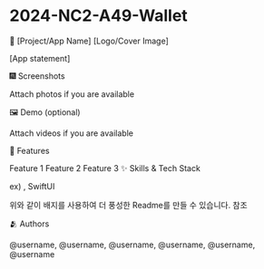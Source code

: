 # 2024-NC2-A49-Wallet
📱 [Project/App Name]
[Logo/Cover Image]

[App statement]

🎆 Screenshots

Attach photos if you are available

🖼️ Demo (optional)

Attach videos if you are available

📌 Features

Feature 1
Feature 2
Feature 3
✨ Skills & Tech Stack

ex) , SwiftUI

위와 같이 배지를 사용하여 더 풍성한 Readme를 만들 수 있습니다. 참조

🫂 Authors

@username, @username, @username, @username, @username, @username
